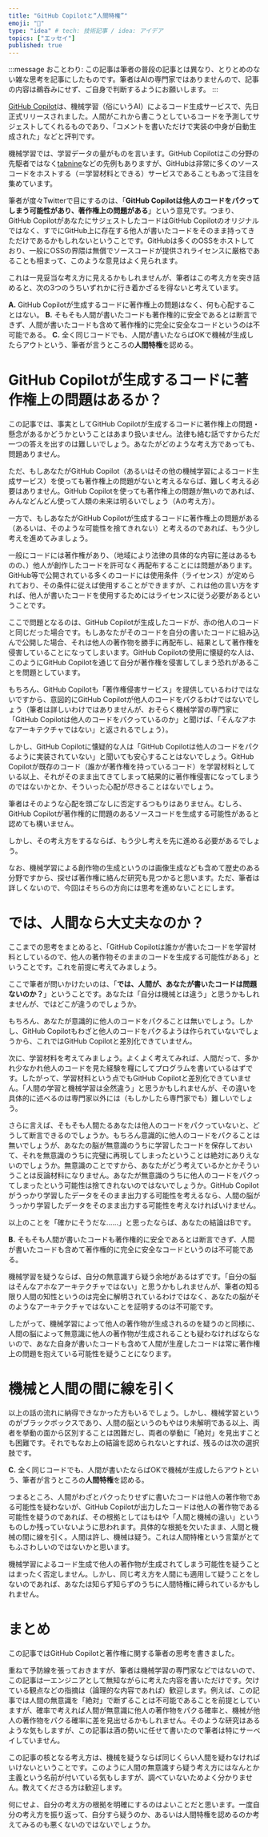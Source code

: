 ```yaml
---
title: "GitHub Copilotと“人間特権”"
emoji: "🤖"
type: "idea" # tech: 技術記事 / idea: アイデア
topics: ["エッセイ"]
published: true
---
```


:::message
おことわり: この記事は筆者の普段の記事とは異なり、とりとめのない雑な思考を記事にしたものです。筆者はAIの専門家ではありませんので、記事の内容は鵜呑みにせず、ご自身で判断するようにお願いします。
:::

[GitHub Copilot](https://github.com/features/copilot)は、機械学習（俗にいうAI）によるコード生成サービスで、先日正式リリースされました。人間がこれから書こうとしているコードを予測してサジェストしてくれるものであり、「コメントを書いただけで実装の中身が自動生成された」などと評判です。

機械学習では、学習データの量がものを言います。GitHub Copilotはこの分野の先駆者ではなく[tabnine](https://www.tabnine.com/)などの先例もありますが、GitHubは非常に多くのソースコードをホストする（＝学習材料とできる）サービスであることもあって注目を集めています。

筆者が度々Twitterで目にするのは、「**GitHub Copilotは他人のコードをパクってしまう可能性があり、著作権上の問題がある**」という意見です。つまり、GitHub CopilotがあなたにサジェストしたコードはGitHub Copilotのオリジナルではなく、すでにGitHub上に存在する他人が書いたコードをそのまま持ってきただけであるかもしれないということです。GitHubは多くのOSSをホストしており、一般にOSSの界隈は無償でソースコードが提供されライセンスに厳格であることも相まって、このような意見はよく見られます。

これは一見妥当な考え方に見えるかもしれませんが、筆者はこの考え方を突き詰めると、次の3つのうちいずれかに行き着かざるを得ないと考えています。

**A.** GitHub Copilotが生成するコードに著作権上の問題はなく、何も心配することはない。
**B.** そもそも人間が書いたコードも著作権的に安全であるとは断言できず、人間が書いたコードも含めて著作権的に完全に安全なコードというのは不可能である。
**C.** 全く同じコードでも、人間が書いたならばOKで機械が生成したらアウトという、筆者が言うところの**人間特権**を認める。

# GitHub Copilotが生成するコードに著作権上の問題はあるか？

この記事では、事実としてGitHub Copilotが生成するコードに著作権上の問題・懸念があるかどうかということはあまり扱いません。法律も絡む話ですからただ一つの答えを出すのは難しいでしょう。あなたがどのような考え方であっても、問題ありません。

ただ、もしあなたがGitHub Copilot（あるいはその他の機械学習によるコード生成サービス）を使っても著作権上の問題がないと考えるならば、難しく考える必要はありません。GitHub Copilotを使っても著作権上の問題が無いのであれば、みんなどんどん使って人類の未来は明るいでしょう（Aの考え方）。

一方で、もしあなたがGitHub Copilotが生成するコードに著作権上の問題がある（あるいは、そのような可能性を捨てきれない）と考えるのであれば、もう少し考えを進めてみましょう。

一般にコードには著作権があり、（地域により法律の具体的な内容に差はあるものの、）他人が創作したコードを許可なく再配布することには問題があります。GitHub等で公開されている多くのコードには使用条件（ライセンス）が定められており、その条件に従えば使用することができますが、これは他の言い方をすれば、他人が書いたコードを使用するためにはライセンスに従う必要があるということです。

ここで問題となるのは、GitHub Copilotが生成したコードが、赤の他人のコードと同じだった場合です。もしあなたがそのコードを自分の書いたコードに組み込んで公開した場合、それは他人の著作物を勝手に再配布し、結果として著作権を侵害していることになってしまいます。GitHub Copilotの使用に懐疑的な人は、このようにGitHub Copilotを通じて自分が著作権を侵害してしまう恐れがあることを問題としています。

もちろん、GitHub Copilotも「著作権侵害サービス」を提供しているわけではないですから、意図的にGitHub Copilotが他人のコードをパクるわけではないでしょう（筆者は詳しいわけではありませんが、おそらく機械学習の専門家に「GitHub Copilotは他人のコードをパクっているのか」と聞けば、「そんなアホなアーキテクチャではない」と返されるでしょう）。

しかし、GitHub Copilotに懐疑的な人は「GitHub Copilotは他人のコードをパクるように実装されていない」と聞いても安心することはないでしょう。GitHub Copilotが既存のコード（誰かが著作権を持っているコード）を学習材料としている以上、それがそのまま出てきてしまって結果的に著作権侵害になってしまうのではないかとか、そういった心配が尽きることはないでしょう。

筆者はそのような心配を頭ごなしに否定するつもりはありません。むしろ、GitHub Copilotが著作権的に問題のあるソースコードを生成する可能性があると認めても構いません。

しかし、その考え方をするならば、もう少し考えを先に進める必要があるでしょう。

なお、機械学習による創作物の生成というのは画像生成なども含めて歴史のある分野ですから、探せば著作権に絡んだ研究も見つかると思います。ただ、筆者は詳しくないので、今回はそちらの方向には思考を進めないことにします。

# では、人間なら大丈夫なのか？

ここまでの思考をまとめると、「GitHub Copilotは誰かが書いたコードを学習材料としているので、他人の著作物そのままのコードを生成する可能性がある」ということです。これを前提に考えてみましょう。

ここで筆者が問いかけたいのは、「**では、人間が、あなたが書いたコードは問題ないのか？**」ということです。あなたは「自分は機械とは違う」と思うかもしれませんが、ではどこが違うのでしょうか。

もちろん、あなたが意識的に他人のコードをパクることは無いでしょう。しかし、GitHub Copilotもわざと他人のコードをパクるようは作られていないでしょうから、これではGitHub Copilotと差別化できていません。

次に、学習材料を考えてみましょう。よくよく考えてみれば、人間だって、多かれ少なかれ他人のコードを見た経験を糧にしてプログラムを書いているはずです。したがって、学習材料という点でもGitHub Copilotと差別化できていません。「人間の学習と機械学習は全然違う」と思うかもしれませんが、その違いを具体的に述べるのは専門家以外には（もしかしたら専門家でも）難しいでしょう。

さらに言えば、そもそも人間たるあなたは他人のコードをパクっていないと、どうして断言できるのでしょうか。もちろん意識的に他人のコードをパクることは無いでしょうが、あなたの脳が無意識のうちに学習したコードを保存しておいて、それを無意識のうちに完璧に再現してしまったということは絶対にありえないのでしょうか。無意識のことですから、あなたがどう考えているかとかそういうことは反論材料になりません。あなたが無意識のうちに他人のコードをパクってしまったという可能性は捨てきれないのではないでしょうか。GitHub Copilotがうっかり学習したデータをそのまま出力する可能性を考えるなら、人間の脳がうっかり学習したデータをそのまま出力する可能性を考えなければいけません。

以上のことを「確かにそうだな……」と思ったならば、あなたの結論はBです。

**B.** そもそも人間が書いたコードも著作権的に安全であるとは断言できず、人間が書いたコードも含めて著作権的に完全に安全なコードというのは不可能である。

機械学習を疑うならば、自分の無意識すら疑う余地があるはずです。「自分の脳はそんなアホなアーキテクチャではない」と思うかもしれませんが、筆者の知る限り人間の知性というのは完全に解明されているわけではなく、あなたの脳がそのようなアーキテクチャではないことを証明するのは不可能です。

したがって、機械学習によって他人の著作物が生成されるのを疑うのと同様に、人間の脳によって無意識に他人の著作物が生成されることも疑わなければならないので、あなた自身が書いたコードも含めて人間が生産したコードは常に著作権上の問題を抱えている可能性を疑うことになります。

# 機械と人間の間に線を引く

以上の話の流れに納得できなかった方もいるでしょう。しかし、機械学習というのがブラックボックスであり、人間の脳というのもやはり未解明である以上、両者を挙動の面から区別することは困難だし、両者の挙動に「絶対」を見出すことも困難です。それでもなお上の結論を認められないとすれば、残るのは次の選択肢です。

**C.** 全く同じコードでも、人間が書いたならばOKで機械が生成したらアウトという、筆者が言うところの**人間特権**を認める。

つまるところ、人間がわざとパクったりせずに書いたコードは他人の著作物である可能性を疑わないが、GitHub Copilotが出力したコードは他人の著作物である可能性を疑うのであれば、その根拠としてはもはや「人間と機械の違い」というものしか残っていないように思われます。具体的な根拠を欠いたまま、人間と機械の間に線を引く。人間は許し、機械は疑う。これは人間特権という言葉がとてもふさわしいのではないかと思います。

機械学習によるコード生成で他人の著作物が生成されてしまう可能性を疑うことはまったく否定しません。しかし、同じ考え方を人間にも適用して疑うことをしないのであれば、あなたは知らず知らずのうちに人間特権に縛られているかもしれません。

# まとめ

この記事ではGitHub Copilotと著作権に関する筆者の思考を書きました。

重ねて予防線を張っておきますが、筆者は機械学習の専門家などではないので、この記事は一エンジニアとして無知ながらに考えた内容を書いただけです。欠けている観点などの指摘は（論理的な内容であれば）歓迎します。例えば、この記事では人間の無意識を「絶対」で断ずることは不可能であることを前提としていますが、確率で考えれば人間が無意識に他人の著作物をパクる確率と、機械が他人の著作物をパクる確率に差を見出せるかもしれません。そのような研究はあるような気もしますが、この記事は酒の勢いに任せて書いたので筆者は特にサーベイしていません。

この記事の核となる考え方は、機械を疑うならば同じくらい人間を疑わなければいけないということです。このように人間の無意識すら疑う考え方にはなんとか主義という名前が付いている気もしますが、調べていないためよく分かりません。教えてくださる方は歓迎します。

何にせよ、自分の考え方の根拠を明確にするのはよいことだと思います。一度自分の考え方を振り返って、自分すら疑うのか、あるいは人間特権を認めるのか考えてみるのも悪くないのではないでしょうか。